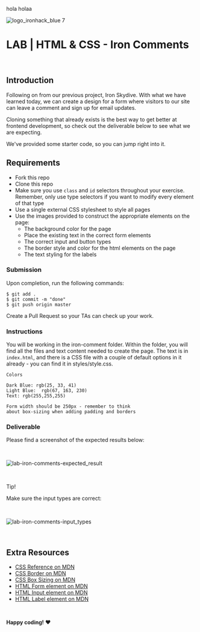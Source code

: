 
hola holaa

![logo_ironhack_blue 7](https://user-images.githubusercontent.com/23629340/40541063-a07a0a8a-601a-11e8-91b5-2f13e4e6b441.png)

# LAB | HTML & CSS - Iron Comments

<br>

## Introduction

Following on from our previous project, Iron Skydive. With what we have learned today, we can create a design for a form where visitors to our site can leave a comment and sign up for email updates. 

Cloning something that already exists is the best way to get better at frontend development, so check out the deliverable below to see what we are expecting.

We've provided some starter code, so you can jump right into it.

## Requirements

- Fork this repo
- Clone this repo
- Make sure you use `class` and `id` selectors throughout your exercise. Remember, only use type selectors if you want to modify every element of that type
- Use a single external CSS stylesheet to style all pages
- Use the images provided to construct the appropriate elements on the page:
    - The background color for the page
    - Place the existing text in the correct form elements
    - The correct input and button types
    - The border style and color for the html elements on the page
    - The text styling for the labels


### Submission

Upon completion, run the following commands:

```
$ git add .
$ git commit -m "done"
$ git push origin master
```

Create a Pull Request so your TAs can check up your work.

### Instructions

You will be working in the iron-comment folder. Within the folder, you will find all the files and text content needed to create the page. The text is in `index.html`, and there is a CSS file with a couple of default options in it already - you can find it in styles/style.css. 

```
Colors
 
Dark Blue: rgb(25, 33, 41)
Light Blue:  rgb(67, 163, 230)
Text: rgb(255,255,255)
```

```
Form width should be 250px - remember to think 
about box-sizing when adding padding and borders
```

### Deliverable

Please find a screenshot of the expected results below:

<!-- ![Expected Result](./assets/expected_result.png "Expected Result") -->

<br>

![lab-iron-comments-expected_result](https://education-team-2020.s3.eu-west-1.amazonaws.com/web-frontend-vue/lab-iron-comments-expected_result.png)

<br>

Tip!

Make sure the input types are correct:

<!-- ![Input type error](./assets/input-types.png "Input type error") -->

<br>

![lab-iron-comments-input_types](https://education-team-2020.s3.eu-west-1.amazonaws.com/web-frontend-vue/lab-iron-comments-input_types.png)

<br>

## Extra Resources

- [CSS Reference on MDN](https://developer.mozilla.org/en-US/docs/Web/CSS)
- [CSS Border on MDN](https://developer.mozilla.org/en-US/docs/Web/CSS/border)
- [CSS Box Sizing on MDN](https://developer.mozilla.org/en-US/docs/Web/CSS/box-sizing)
- [HTML Form element  on MDN](https://developer.mozilla.org/en-US/docs/Web/HTML/Element/form)
- [HTML Input element on MDN](https://developer.mozilla.org/en-US/docs/Web/HTML/Element/input)
- [HTML Label element on MDN](https://developer.mozilla.org/en-US/docs/Web/HTML/Element/label)

<br>

**Happy coding!** :heart:

